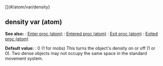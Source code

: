 []{#/atom/var/density}
## density var (atom)
**See also:**
:   [Enter proc (atom)](#/atom/proc/Enter)
:   [Entered proc (atom)](#/atom/proc/Entered)
:   [Exit proc (atom)](#/atom/proc/Exit)
:   [Exited proc (atom)](#/atom/proc/Exited)
<!-- -->
**Default value:**
:   0 (1 for mobs)
This turns the object\'s density on or off (1 or 0). Two dense objects
may not occupy the same space in the standard movement system.